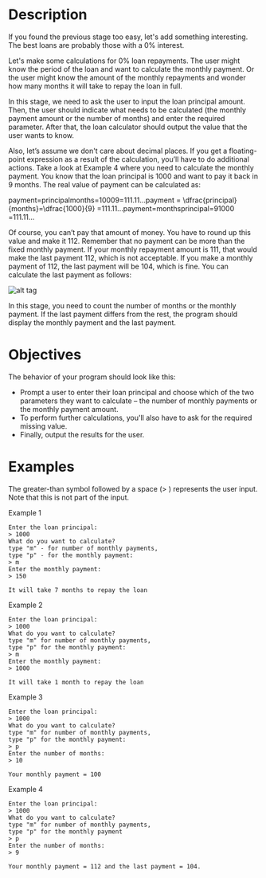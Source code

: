 #  Description

If you found the previous stage too easy, let's add something interesting. The best loans are probably those with a 0% interest.

Let's make some calculations for 0% loan repayments. The user might know the period of the loan and want to calculate the monthly payment. Or the user might know the amount of the monthly repayments and wonder how many months it will take to repay the loan in full.

In this stage, we need to ask the user to input the loan principal amount. Then, the user should indicate what needs to be calculated (the monthly payment amount or the number of months) and enter the required parameter. After that, the loan calculator should output the value that the user wants to know.

Also, let’s assume we don't care about decimal places. If you get a floating-point expression as a result of the calculation, you’ll have to do additional actions. Take a look at Example 4 where you need to calculate the monthly payment. You know that the loan principal is 1000 and want to pay it back in 9 months. The real value of payment can be calculated as:

payment=principalmonths=10009=111.11...payment = \dfrac{principal}{months}=\dfrac{1000}{9} =111.11...payment=monthsprincipal​=91000​=111.11...

Of course, you can’t pay that amount of money. You have to round up this value and make it 112. Remember that no payment can be more than the fixed monthly payment. If your monthly repayment amount is 111, that would make the last payment 112, which is not acceptable. If you make a monthly payment of 112, the last payment will be 104, which is fine. You can calculate the last payment as follows:

![alt tag](https://github.com/Qaminono/JetBrains-Academy/tree/main/Easy-Level/Loan-Calculator/Stage%202%20Dreamworld/formula2.png)

In this stage, you need to count the number of months or the monthly payment. If the last payment differs from the rest, the program should display the monthly payment and the last payment.
#  Objectives

The behavior of your program should look like this:

-    Prompt a user to enter their loan principal and choose which of the two parameters they want to calculate – the number of monthly payments or the monthly payment amount.
-    To perform further calculations, you'll also have to ask for the required missing value.
-    Finally, output the results for the user.

#  Examples

The greater-than symbol followed by a space (> ) represents the user input. Note that this is not part of the input.

Example 1

    Enter the loan principal:
    > 1000
    What do you want to calculate?
    type "m" - for number of monthly payments,
    type "p" - for the monthly payment:
    > m
    Enter the monthly payment:
    > 150
    
    It will take 7 months to repay the loan

Example 2

    Enter the loan principal:
    > 1000
    What do you want to calculate? 
    type "m" for number of monthly payments,
    type "p" for the monthly payment:
    > m
    Enter the monthly payment:
    > 1000
    
    It will take 1 month to repay the loan

Example 3

    Enter the loan principal:
    > 1000
    What do you want to calculate?
    type "m" for number of monthly payments,
    type "p" for the monthly payment:
    > p
    Enter the number of months:
    > 10
    
    Your monthly payment = 100

Example 4

    Enter the loan principal:
    > 1000
    What do you want to calculate?
    type "m" for number of monthly payments,
    type "p" for the monthly payment
    > p
    Enter the number of months:
    > 9
    
    Your monthly payment = 112 and the last payment = 104.